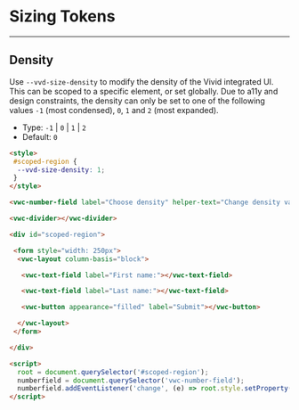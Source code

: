 ﻿
# Sizing Tokens

---

## Density

Use `--vvd-size-density` to modify the density of the Vivid integrated UI. This can be scoped to a specific element, or set globally.
Due to a11y and design constraints, the density can only be set to one of the following values `-1` (most condensed), `0`, `1` and `2` (most expanded).

- Type: `-1` | `0` | `1` | `2`
- Default: `0`

```html preview blocks
<style>
 #scoped-region {
  --vvd-size-density: 1;
 }
</style>

<vwc-number-field label="Choose density" helper-text="Change density value" min="-1" max="2" value="1" style="justify-self: flex-start; width: 105px;"></vwc-number-field>

<vwc-divider></vwc-divider>

<div id="scoped-region">

 <form style="width: 250px">
  <vwc-layout column-basis="block">

   <vwc-text-field label="First name:"></vwc-text-field>

   <vwc-text-field label="Last name:"></vwc-text-field>

   <vwc-button appearance="filled" label="Submit"></vwc-button>

  </vwc-layout>
 </form>

</div>

<script>
  root = document.querySelector('#scoped-region');
  numberfield = document.querySelector('vwc-number-field');
  numberfield.addEventListener('change', (e) => root.style.setProperty('--vvd-size-density', e.target.value));
</script>
```
